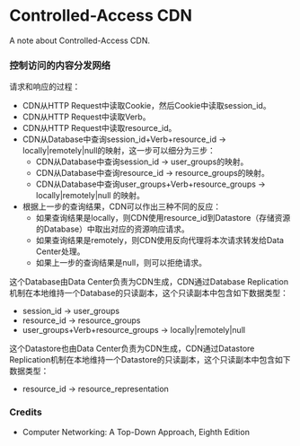 # Controlled-Access CDN
A note about Controlled-Access CDN.

### 控制访问的内容分发网络

请求和响应的过程：
- CDN从HTTP Request中读取Cookie，然后Cookie中读取session_id。
- CDN从HTTP Request中读取Verb。
- CDN从HTTP Request中读取resource_id。
- CDN从Database中查询session_id+Verb+resource_id -> locally|remotely|null的映射，这一步可以细分为三步：
  - CDN从Database中查询session_id -> user_groups的映射。
  - CDN从Database中查询resource_id -> resource_groups的映射。
  - CDN从Database中查询user_groups+Verb+resource_groups -> locally|remotely|null 的映射。
- 根据上一步的查询结果，CDN可以作出三种不同的反应：
  - 如果查询结果是locally，则CDN使用resource_id到Datastore（存储资源的Database）中取出对应的资源响应请求。
  - 如果查询结果是remotely，则CDN使用反向代理将本次请求转发给Data Center处理。
  - 如果上一步的查询结果是null，则可以拒绝请求。

这个Database由Data Center负责为CDN生成，CDN通过Database Replication机制在本地维持一个Database的只读副本，这个只读副本中包含如下数据类型：
- session_id -> user_groups
- resource_id -> resource_groups
- user_groups+Verb+resource_groups -> locally|remotely|null

这个Datastore也由Data Center负责为CDN生成，CDN通过Datastore Replication机制在本地维持一个Datastore的只读副本，这个只读副本中包含如下数据类型：
- resource_id -> resource_representation

### Credits
- Computer Networking: A Top-Down Approach, Eighth Edition
